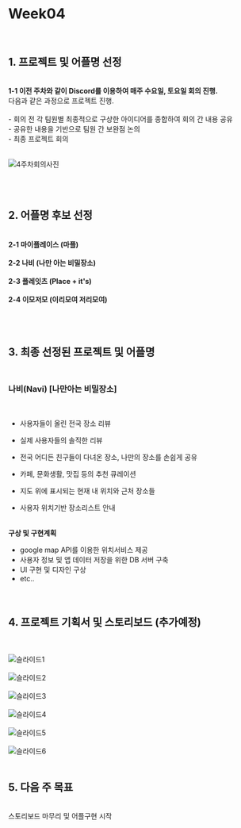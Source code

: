 
# Week04 <br><br>

## 1. 프로젝트 및 어플명 선정 
<br>
   <strong>  1-1 이전 주차와 같이 Discord를 이용하여 매주 수요일, 토요일 회의 진행.</strong><br>
         다음과 같은 과정으로 프로젝트 진행.<br><br>
        - 회의 전 각 팀원별 최종적으로 구상한 아이디어를 종합하여 회의 간 내용 공유<br>
        - 공유한 내용을 기반으로 팀원 간 보완점 논의 <br>
        - 최종 프로젝트 회의  <br><br>
       
        
![4주차회의사진](https://user-images.githubusercontent.com/74412438/112975642-de8b8080-918e-11eb-9a37-d344cffdc537.png)
 
         
        
<br><br>
 
 ## 2. 어플명 후보 선정
 <br>
 <strong>2-1 마이플레이스 (마플) </strong><br><br>
     <strong>2-2 나비 (나만 아는 비밀장소)</strong><br><br>
     <strong>2-3 플레잇츠 (Place + it's)</strong><br><br>
     <strong>2-4 이모저모 (이리모여 저리모여) </strong><br><br><br><br>
     
     
    
    
## 3. 최종 선정된 프로젝트 및 어플명 <br><br>

   ### 나비(Navi)  [나만아는 비밀장소]
   <br>
   
- 사용자들이 올린 전국 장소 리뷰

- 실제 사용자들의 솔직한 리뷰

- 전국 어디든 친구들이 다녀온 장소, 나만의 장소를 손쉽게 공유

- 카페, 문화생활, 맛집 등의 추천 큐레이션

- 지도 위에 표시되는 현재 내 위치와 근처 장소들

- 사용자 위치기반 장소리스트 안내
<br><br>

<strong>구상 및 구현계획</strong><br>
   - google map API를 이용한 위치서비스 제공 
   - 사용자 정보 및 앱 데이터 저장을 위한 DB 서버 구축 
   - UI 구현 및 디자인 구상 
   - etc..
   <br><br><br>
   
## 4. 프로젝트 기획서 및 스토리보드 (추가예정)
   <br><br>
   ![슬라이드1](https://user-images.githubusercontent.com/74412438/112988330-aee47480-919e-11eb-9308-6b4147fc5596.PNG)<br><br>
   ![슬라이드2](https://user-images.githubusercontent.com/74412438/112988182-852b4d80-919e-11eb-9027-dc2532b1b238.PNG)<br><br>
   ![슬라이드3](https://user-images.githubusercontent.com/74412438/112988186-86f51100-919e-11eb-9fc9-5292f57edb00.PNG)<br><br>
   ![슬라이드4](https://user-images.githubusercontent.com/74412438/112988196-88bed480-919e-11eb-9884-29aef80ecc09.PNG)<br><br>
   ![슬라이드5](https://user-images.githubusercontent.com/74412438/112988201-8a889800-919e-11eb-88c6-03ce6c0d2373.PNG)<br><br>
   ![슬라이드6](https://user-images.githubusercontent.com/74412438/112988209-8c525b80-919e-11eb-9e38-460f1921e97c.PNG)<br><br>

    
## 5. 다음 주 목표
   <br>
    스토리보드 마무리 및 어플구현 시작
<br><br>


